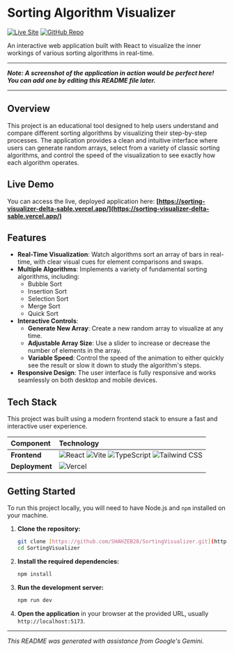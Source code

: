 # Sorting Algorithm Visualizer

[![Live Site](https://img.shields.io/badge/Live_Site-View_App-007BFF?style=for-the-badge)](https://sorting-visualizer-delta-sable.vercel.app/)
[![GitHub Repo](https://img.shields.io/badge/GitHub-Repo-blue?style=for-the-badge&logo=github)](https://github.com/SHAHZEB28/SortingVisualizer)

An interactive web application built with React to visualize the inner workings of various sorting algorithms in real-time.

---

***Note: A screenshot of the application in action would be perfect here! You can add one by editing this README file later.***

---

## Overview

This project is an educational tool designed to help users understand and compare different sorting algorithms by visualizing their step-by-step processes. The application provides a clean and intuitive interface where users can generate random arrays, select from a variety of classic sorting algorithms, and control the speed of the visualization to see exactly how each algorithm operates.

## Live Demo

You can access the live, deployed application here:
**[https://sorting-visualizer-delta-sable.vercel.app/](https://sorting-visualizer-delta-sable.vercel.app/)**

## Features

* **Real-Time Visualization**: Watch algorithms sort an array of bars in real-time, with clear visual cues for element comparisons and swaps.
* **Multiple Algorithms**: Implements a variety of fundamental sorting algorithms, including:
    * Bubble Sort
    * Insertion Sort
    * Selection Sort
    * Merge Sort
    * Quick Sort
* **Interactive Controls**:
    * **Generate New Array**: Create a new random array to visualize at any time.
    * **Adjustable Array Size**: Use a slider to increase or decrease the number of elements in the array.
    * **Variable Speed**: Control the speed of the animation to either quickly see the result or slow it down to study the algorithm's steps.
* **Responsive Design**: The user interface is fully responsive and works seamlessly on both desktop and mobile devices.

## Tech Stack

This project was built using a modern frontend stack to ensure a fast and interactive user experience.

| **Component** | **Technology** |
| :----------------- | :------------------------------------------------------------------------------------------------------------------------------------------------------------------------------------------------------------------------------------------------------------------------------ |
| **Frontend** | ![React](https://img.shields.io/badge/-React-61DAFB?style=for-the-badge&logo=react&logoColor=black) ![Vite](https://img.shields.io/badge/-Vite-646CFF?style=for-the-badge&logo=vite&logoColor=white) ![TypeScript](https://img.shields.io/badge/-TypeScript-3178C6?style=for-the-badge&logo=typescript&logoColor=white) ![Tailwind CSS](https://img.shields.io/badge/-Tailwind_CSS-38B2AC?style=for-the-badge&logo=tailwind-css&logoColor=white) |
| **Deployment** | ![Vercel](https://img.shields.io/badge/-Vercel-000000?style=for-the-badge&logo=vercel&logoColor=white)                                                                                                                                                                            |

## Getting Started

To run this project locally, you will need to have Node.js and `npm` installed on your machine.

1.  **Clone the repository:**
    ```bash
    git clone [https://github.com/SHAHZEB28/SortingVisualizer.git](https://github.com/SHAHZEB28/SortingVisualizer.git)
    cd SortingVisualizer
    ```

2.  **Install the required dependencies:**
    ```bash
    npm install
    ```

3.  **Run the development server:**
    ```bash
    npm run dev
    ```

4.  **Open the application** in your browser at the provided URL, usually `http://localhost:5173`.

---
*This README was generated with assistance from Google's Gemini.*
